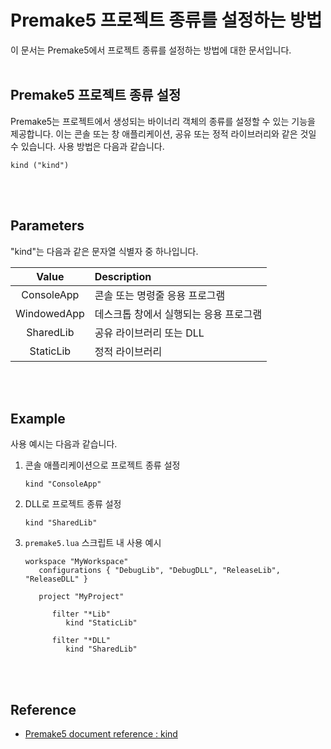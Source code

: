 # Premake5 프로젝트 종류를 설정하는 방법

이 문서는 Premake5에서 프로젝트 종류를 설정하는 방법에 대한 문서입니다.
<br><br>


## Premake5 프로젝트 종류 설정 

Premake5는 프로젝트에서 생성되는 바이너리 객체의 종류를 설정할 수 있는 기능을 제공합니다. 이는 콘솔 또는 창 애플리케이션, 공유 또는 정적 라이브러리와 같은 것일 수 있습니다. 사용 방법은 다음과 같습니다.

```
kind ("kind")
```

<br><br>


## Parameters

"kind"는 다음과 같은 문자열 식별자 중 하나입니다.

| Value | Description |
|:---:|:---|
| ConsoleApp | 콘솔 또는 명령줄 응용 프로그램 |
| WindowedApp | 데스크톱 창에서 실행되는 응용 프로그램 |
| SharedLib | 공유 라이브러리 또는 DLL |
| StaticLib | 정적 라이브러리 |

<br><br>


## Example

사용 예시는 다음과 같습니다.

1. 콘솔 애플리케이션으로 프로젝트 종류 설정
   ```
   kind "ConsoleApp"
   ```
2. DLL로 프로젝트 종류 설정
   ```
   kind "SharedLib"
   ```
3. `premake5.lua` 스크립트 내 사용 예시
   ```
   workspace "MyWorkspace"
      configurations { "DebugLib", "DebugDLL", "ReleaseLib", "ReleaseDLL" }

      project "MyProject"

         filter "*Lib"
            kind "StaticLib"

         filter "*DLL"
            kind "SharedLib"
   ```
<br><br>


## Reference
- [Premake5 document reference : kind](https://premake.github.io/docs/kind/)